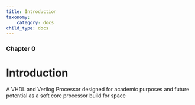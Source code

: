 ```yaml
---
title: Introduction
taxonomy:
    category: docs
child_type: docs
---
```


### Chapter 0

# Introduction

A VHDL and Verilog Processor designed for academic purposes and future potential as a soft core processor build for space

